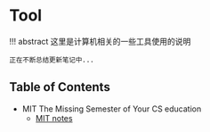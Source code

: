 # Tool

!!! abstract 
    这里是计算机相关的一些工具使用的说明
    

    正在不断总结更新笔记中...


## Table of Contents

- MIT The Missing Semester of Your CS education
    - [MIT notes](Tool/../MIT/missing_semester.md)
